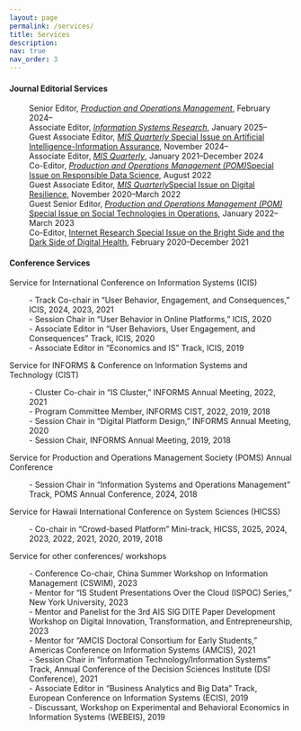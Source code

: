 ```yaml
---
layout: page
permalink: /services/
title: Services
description: 
nav: true
nav_order: 3
---
```


#### Journal Editorial Services
<ul style="list-style-type: none; padding-left: 35px;">
	<li>Senior Editor, <a href="https://www.poms.org/pomjournal/departments/dpit"><em>Production and Operations Management</em></a>, February 2024–</li>
  	<li>Associate Editor, <a href="https://pubsonline.informs.org/page/isre/editorial-board"><em>Information Systems Research</em></a>, January 2025–</li>
  	<li>Guest Associate Editor, <a href="https://misq.umn.edu/call-for-papers-ai-ia"><em>MIS Quarterly</em> Special Issue on Artificial Intelligence-Information Assurance</a>, November 2024–</li>
  	<li>Associate Editor, <a href="https://misq.org/board"><em>MIS Quarterly</em></a>, January 2021–December 2024</li>
  	<li>Co-Editor, <a href="http://poms.org/cfp_POM_SI_ResDataScience.pdf"><em>Production and Operations Management (POM)</em>Special Issue on Responsible Data Science</a>, August 2022</li>
  	<li>Guest Associate Editor, <a href="https://misq.org/skin/frontend/default/misq/pdf/CurrentCalls/DigitalResilience.pdf"><em>MIS Quarterly</em>Special Issue on Digital Resilience</a>, November 2020–March 2022</li>
  	<li>Guest Senior Editor, <a href="https://www.poms.org/sites/default/files/callforpapers/POM%20Social%20Technology%20special%20issue.pdf"><em>Production and Operations Management (POM)</em> Special Issue on Social Technologies in Operations</a>, January 2022–March 2023</li>
  	<li>Co-Editor, <a href="https://www.emeraldgrouppublishing.com/journal/intr/bright-side-and-dark-side-digital-health">Internet Research Special Issue on the Bright Side and the Dark Side of Digital Health</a>, February 2020–December 2021</li>
</ul>

#### Conference Services
Service for International Conference on Information Systems (ICIS)
<ul style="list-style-type: none; padding-left: 35px;">
  	<li>- Track Co-chair in “User Behavior, Engagement, and Consequences,” ICIS, 2024, 2023, 2021</li>
  	<li>- Session Chair in “User Behavior in Online Platforms,” ICIS, 2020</li>
  	<li>- Associate Editor in “User Behaviors, User Engagement, and Consequences” Track, ICIS, 2020</li>
  	<li>- Associate Editor in “Economics and IS” Track, ICIS, 2019</li>
</ul>

Service for INFORMS & Conference on Information Systems and Technology (CIST)
<ul style="list-style-type: none; padding-left: 35px;">
  	<li>- Cluster Co-chair in “IS Cluster,” INFORMS Annual Meeting, 2022, 2021</li>
  	<li>- Program Committee Member, INFORMS CIST, 2022, 2019, 2018</li>
  	<li>- Session Chair in “Digital Platform Design,” INFORMS Annual Meeting, 2020</li>
  	<li>- Session Chair, INFORMS Annual Meeting, 2019, 2018</li>
</ul>

Service for Production and Operations Management Society (POMS) Annual Conference
<ul style="list-style-type: none; padding-left: 35px;">
  	<li>- Session Chair in “Information Systems and Operations Management” Track, POMS Annual Conference, 2024, 2018</li>
</ul>

Service for Hawaii International Conference on System Sciences (HICSS)

<ul style="list-style-type: none; padding-left: 35px;">
  	<li>- Co-chair in “Crowd-based Platform” Mini-track, HICSS, 2025, 2024, 2023, 2022, 2021, 2020, 2019, 2018</li>
</ul>

Service for other conferences/ workshops
<ul style="list-style-type: none; padding-left: 35px;">
  	<li>- Conference Co-chair, China Summer Workshop on Information Management (CSWIM), 2023</li>
  	<li>- Mentor for “IS Student Presentations Over the Cloud (ISPOC) Series,” New York University, 2023</li>
  	<li>- Mentor and Panelist for the 3rd AIS SIG DITE Paper Development Workshop on Digital Innovation, Transformation, and Entrepreneurship, 2023</li>
  	<li>- Mentor for “AMCIS Doctoral Consortium for Early Students,” Americas Conference on Information Systems (AMCIS), 2021</li>
  	<li>- Session Chair in “Information Technology/Information Systems” Track, Annual Conference of the Decision Sciences Institute (DSI Conference), 2021</li>
  	<li>- Associate Editor in “Business Analytics and Big Data” Track, European Conference on Information Systems (ECIS), 2019</li>
  	<li>- Discussant, Workshop on Experimental and Behavioral Economics in Information Systems (WEBEIS), 2019</li>
</ul>